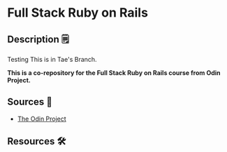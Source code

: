 # Full Stack Ruby on Rails

## Description 🗒️
Testing
This is in Tae's Branch. 

**This is a co-repository for the Full Stack Ruby on Rails course from Odin Project.**

## Sources 🔗
* [The Odin Project](https://www.theodinproject.com/home)

## Resources 🛠️